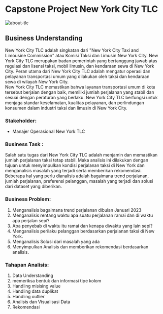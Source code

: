 # Capstone Project New York City TLC
![about-tlc](https://github.com/azizco0990/CapstoneNewYorkCityTLC/assets/143769556/8d310325-ff2e-4d40-b258-d84b47880571)
## Business Understanding
New York City TLC adalah singkatan dari "New York City Taxi and Limousine Commission" atau Komisi Taksi dan Limusin New York City. New York City TLC merupakan badan pemerintah yang bertanggung jawab atas regulasi dan lisensi taksi, mobil limusin, dan kendaraan sewa di New York City. Peran utama dari New York City TLC adalah mengatur operasi dan pelayanan transportasi umum yang dilakukan oleh taksi dan kendaraan sewa di wilayah New York City.<br>
New York City TLC memastikan bahwa layanan transportasi umum di kota tersebut berjalan dengan baik, memiliki jumlah perjalanan yang stabil dan sesuai dengan peraturan yang berlaku. New York City TLC berfungsi untuk menjaga standar keselamatan, kualitas pelayanan, dan perlindungan konsumen dalam industri taksi dan limusin di New York City.
### Stakeholder:
- Manajer Operasional New York TLC
### Business Task :
Salah satu tugas dari New York City TLC adalah menjamin dan memastikan jumlah perjalanan taksi tetap stabil. Maka analisis ini dilakukan dengan tujuan untuk menyimpulkan kondisi perjalanan taksi di New York dan menganalisis masalah yang terjadi serta memberikan rekomendasi. Beberapa hal yang perlu dianalisis adalah bagaimana trend perjalanan, jumlah perjalanan, preferensi pelanggan, masalah yang terjadi dan solusi dari dataset yang diberikan.
### Business Problem:
1. Menganalisis bagaimana trend perjalanan dibulan Januari 2023
2. Menganalisis rentang waktu apa suatu perjalanan ramai dan di waktu apa perjalan sepi?
3. Apa penyebab di waktu itu ramai dan kenapa diwaktu yang lain sepi?
4. Menganalisis perilaku pelanggan berdasarkan perjalanan taksi di New York.
5. Menganalisis Solusi dari masalah yang ada
6. Menyimpulkan Analisis dan memberikan rekomendasi berdasarkan analisis.
### Tahapan Analisis:
1. Data Understanding
2. memeriksa bentuk dan informasi tipe kolom
3. Handling misising value
4. Handling data duplikat
5. Handling outlier
6. Analisis dan Visualisasi Data
7. Rekomendasi

